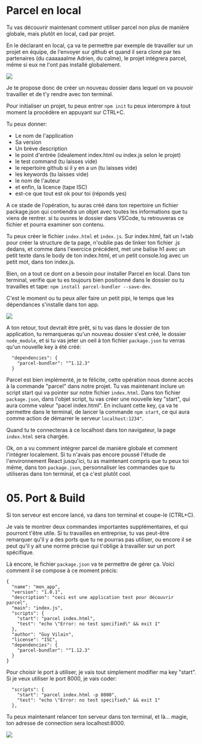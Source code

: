 <h1>Parcel en local</h1>

Tu vas découvrir maintenant comment utiliser parcel non plus de manière globale, mais plutôt en local, cad par projet.

En le déclarant en local, ça va te permettre par exemple de travailler sur un projet en équipe, de l'envoyer sur github et quand il sera cloné par tes partenaires (du caaaaaalme Adrien, du calme), le projet intégrera parcel, même si eux ne l'ont pas installé globalement.

<img src="https://www.cenisis.com/wp-content/uploads/2017/12/giphy-122.gif" />

Je te propose donc de créer un nouveau dossier dans lequel on va pouvoir travailler et de t'y rendre avec ton terminal.

Pour initialiser un projet, tu peux entrer ```npm init```
tu peux interompre à tout moment la procédère en appuyant sur CTRL+C.

Tu peux donner:

<ul>
  <li>Le nom de l'application</li>
  <li>Sa version</li>
  <li>Un brève description</li>
  <li>le point d'entrée (idealement index.html ou index.js selon le projet)</li>
  <li>le test command (tu laisses vide)</li>
  <li>le repertoire github si il y en a un (tu laisses vide)</li>
  <li>les keywords (tu laisses vide)</li>
  <li>le nom de l'auteur</li>
  <li>et enfin, la licence (tape ISC)</li>
  <li> est-ce que tout est ok pour toi (réponds yes)</li>
</ul>

A ce stade de l'opération, tu auras créé dans ton repertoire un fichier package.json qui contiendra un objet avec toutes les informations que tu viens de rentrer. si tu ouvres le dossier dans VSCode, tu retrouveras ce fichier et pourra examiner son contenu.

Tu peux créer le fichier ```index.html``` et ```index.js```. Sur index.html, fait un !+tab pour créer la structure de ta page, n'oublie pas de linker ton fichier .js dedans, et comme dans l'exercice précédent, met une balise h1 avec un petit texte dans le body de ton index.html, et un petit console.log avec un petit mot, dans ton index.js.

Bien, on a tout ce dont on  a besoin pour installer Parcel en local.
Dans ton terminal, verifie que tu es toujours bien positionné dans le dossier ou tu travailles et tape:
```npm install parcel-bundler --save-dev```.

C'est le moment ou tu peux aller faire un petit pipi, le temps que les dépendances s'installe dans ton app.

<img src="https://media1.tenor.com/images/57c2bd6aa478031c9bd106afe5a2d800/tenor.gif" />

A ton retour, tout devrait être prêt, si tu vas dans le dossier de ton application, tu remarqueras qu'un nouveau dossier s'est créé, le dossier ```node_module```, et si tu vas jeter un oeil à ton fichier ```package.json``` tu verras qu'un nouvelle key à été créé:

```
  "dependencies": {
    "parcel-bundler": "^1.12.3"
  }
```
Parcel est bien implémenté, je te félicite, cette opération nous donne accès à la commande "parcel" dans notre projet. Tu vas maintenant inclure un script start qui va pointer sur notre fichier ```index.html```. Dans ton fichier ```package.json```, dans l'objet script, tu vas créer une nouvelle key "start", qui aura comme valeur "pacel index.html".
En incluant cette key, ça va te permettre dans le terminal, de lancer la commande ```npm start```, ce qui aura comme action de démarrer le serveur ```localhost:1234"```.

Quand tu te connecteras à ce localhost dans ton navigateur, la page ```index.html``` sera chargée.


Ok, on a vu comment intégrer parcel de manière globale et comment l'intégrer localement. Si tu n'avais pas encore poussé l'étude de l'environnement React jusqu'ici, tu as maintenant compris que tu peux toi même, dans ton ```package.json```, personnaliser les commandes que tu utiliseras dans ton terminal, et ça c'est plutôt cool.

<h1 id="build">05. Port & Build </h1>

Si ton serveur est encore lancé, va dans ton terminal et coupe-le (CTRL+C).

Je vais te montrer deux commandes importantes supplémentaires, et qui pourront t'être utile.
Si tu travailles en entreprise, tu vas peut-être remarquer qu'il y a des ports que tu ne pourras pas utiliser, ou encore il se peut qu'il y ait une norme précise qui t'oblige à travailler sur un port spécifique.

Là encore, le fichier ```package.json``` va te permettre de gérer ça. Voici comment il se compose à ce moment précis:

```
{
  "name": "mon_app",
  "version": "1.0.1",
  "description": "ceci est une application test pour découvrir parcel",
  "main": "index.js",
  "scripts": {
    "start": "parcel index.html",
    "test": "echo \"Error: no test specified\" && exit 1"
  },
  "author": "Guy Vilain",
  "license": "ISC",
  "dependencies": {
    "parcel-bundler": "^1.12.3"
  }
}
```

Pour choisir le port à utiliser, je vais tout simplement modifier ma key "start". Si je veux utiliser le port 8000, je vais coder:

```
  "scripts": {
    "start": "parcel index.html -p 8000",
    "test": "echo \"Error: no test specified\" && exit 1"
  },
```

Tu peux maintenant relancer ton serveur dans ton terminal, et là... magie, ton adresse de connection sera localhost:8000.

<img src="https://media.giphy.com/media/zIwIWQx12YNEI/giphy.gif" /> 



